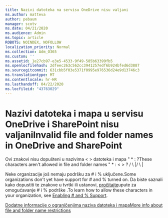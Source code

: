 ```yaml
---
title: Nazivi datoteka na servisu OneDrive nisu valjani
ms.author: matteva
author: pebaum
manager: scotv
ms.date: 04/21/2020
ms.audience: Admin
ms.topic: article
ROBOTS: NOINDEX, NOFOLLOW
localization_priority: Normal
ms.collection: Adm_O365
ms.custom: ''
ms.assetid: 1e27cb97-e3e5-4533-9f49-585b63399fb5
ms.openlocfilehash: 2dfeec263c562cc3941257edf6b924bfed6d3887
ms.sourcegitcommit: 631cbb5f03e5371f0995e976536d24e9d13746c3
ms.translationtype: MT
ms.contentlocale: hr-HR
ms.lasthandoff: 04/22/2020
ms.locfileid: "43763029"
---
```

# <a name="invalid-file-and-folder-names-in-onedrive-and-sharepoint"></a><span data-ttu-id="75846-102">Nazivi datoteka i mapa u servisu OneDrive i SharePoint nisu valjani</span><span class="sxs-lookup"><span data-stu-id="75846-102">Invalid file and folder names in OneDrive and SharePoint</span></span>

<span data-ttu-id="75846-103">Ovi znakovi nisu dopušteni u nazivima \< \> datoteka i mapa " \* : ?</span><span class="sxs-lookup"><span data-stu-id="75846-103">These characters aren't allowed in file and folder names " \* : \< \> ?</span></span> <span data-ttu-id="75846-104">/ \ |</span><span class="sxs-lookup"><span data-stu-id="75846-104">/ \ |</span></span> 
  
<span data-ttu-id="75846-105">Neke organizacije još nemaju podršku za # i % uključene.</span><span class="sxs-lookup"><span data-stu-id="75846-105">Some organizations don't yet have support for # and % turned on.</span></span> <span data-ttu-id="75846-106">Da biste saznali kako dopustiti te znakove u tvrtki ili ustanovi, [pročitajte](https://go.microsoft.com/fwlink/?linkid=862611)upute za omogućavanje # i % podrške .</span><span class="sxs-lookup"><span data-stu-id="75846-106">To learn how to allow these characters in your organization, see [Enabling # and % Support](https://go.microsoft.com/fwlink/?linkid=862611).</span></span> 
  
[<span data-ttu-id="75846-107">Dodatne informacije o ograničenjima naziva datoteka i mapa</span><span class="sxs-lookup"><span data-stu-id="75846-107">More info about file and folder name restrictions</span></span>](https://go.microsoft.com/fwlink/?linkid=866430)
  

